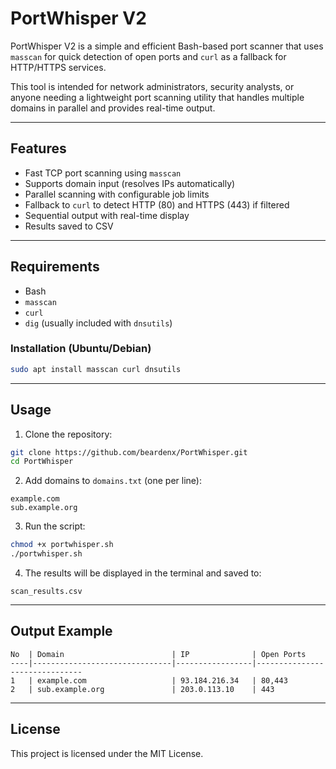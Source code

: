 # PortWhisper V2

PortWhisper V2 is a simple and efficient Bash-based port scanner that uses `masscan` for quick detection of open ports and `curl` as a fallback for HTTP/HTTPS services.

This tool is intended for network administrators, security analysts, or anyone needing a lightweight port scanning utility that handles multiple domains in parallel and provides real-time output.

---

## Features

- Fast TCP port scanning using `masscan`
- Supports domain input (resolves IPs automatically)
- Parallel scanning with configurable job limits
- Fallback to `curl` to detect HTTP (80) and HTTPS (443) if filtered
- Sequential output with real-time display
- Results saved to CSV

---

## Requirements

- Bash
- `masscan`
- `curl`
- `dig` (usually included with `dnsutils`)

### Installation (Ubuntu/Debian)

```bash
sudo apt install masscan curl dnsutils
```

---

## Usage

1. Clone the repository:
```bash
git clone https://github.com/beardenx/PortWhisper.git
cd PortWhisper
```

2. Add domains to `domains.txt` (one per line):
```
example.com
sub.example.org
```

3. Run the script:
```bash
chmod +x portwhisper.sh
./portwhisper.sh
```

4. The results will be displayed in the terminal and saved to:
```
scan_results.csv
```

---

## Output Example

```
No  | Domain                        | IP              | Open Ports
----|-------------------------------|-----------------|-------------------------------
1   | example.com                   | 93.184.216.34   | 80,443
2   | sub.example.org               | 203.0.113.10    | 443
```

---

## License

This project is licensed under the MIT License.
